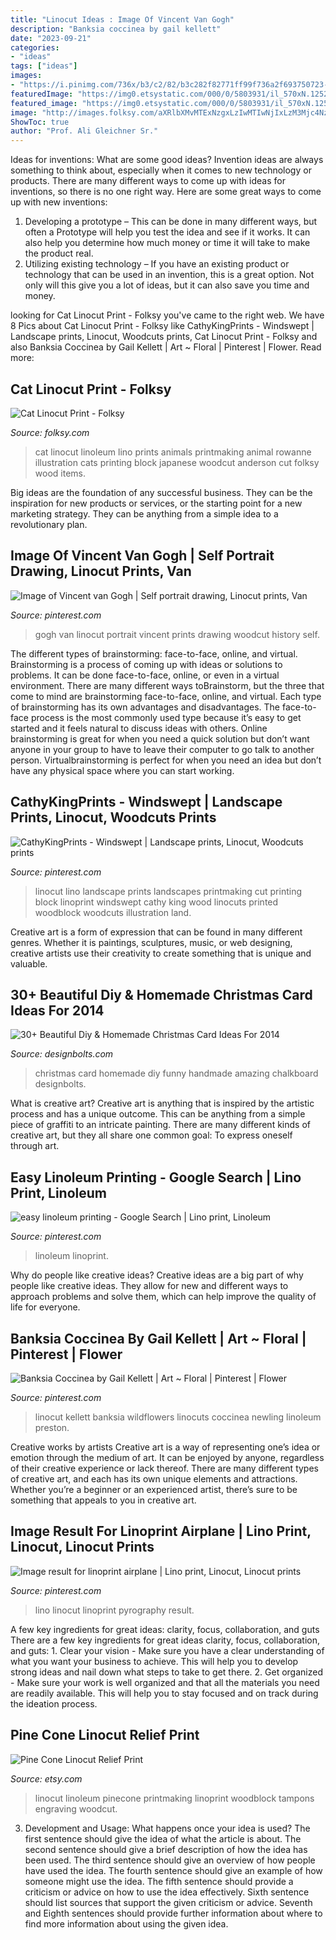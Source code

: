 ```yaml
---
title: "Linocut Ideas : Image Of Vincent Van Gogh"
description: "Banksia coccinea by gail kellett"
date: "2023-09-21"
categories:
- "ideas"
tags: ["ideas"]
images:
- "https://i.pinimg.com/736x/b3/c2/82/b3c282f82771ff99f736a2f693750723--van-gogh.jpg"
featuredImage: "https://img0.etsystatic.com/000/0/5803931/il_570xN.125242042.jpg"
featured_image: "https://img0.etsystatic.com/000/0/5803931/il_570xN.125242042.jpg"
image: "http://images.folksy.com/aXRlbXMvMTExNzgxLzIwMTIwNjIxLzM3Mjc4NzU4MTU-Q-N/main"
ShowToc: true
author: "Prof. Ali Gleichner Sr."
---
```



Ideas for inventions: What are some good ideas?
Invention ideas are always something to think about, especially when it comes to new technology or products. There are many different ways to come up with ideas for inventions, so there is no one right way. Here are some great ways to come up with new inventions: 
1. Developing a prototype – This can be done in many different ways, but often a Prototype will help you test the idea and see if it works. It can also help you determine how much money or time it will take to make the product real. 
2. Utilizing existing technology – If you have an existing product or technology that can be used in an invention, this is a great option. Not only will this give you a lot of ideas, but it can also save you time and money. 

	

		
looking for Cat Linocut Print - Folksy you've came to the right web. We have 8 Pics about Cat Linocut Print - Folksy like CathyKingPrints - Windswept | Landscape prints, Linocut, Woodcuts prints, Cat Linocut Print - Folksy and also Banksia Coccinea by Gail Kellett | Art ~ Floral | Pinterest | Flower. Read more:
		
    
## Cat Linocut Print - Folksy

<img loading=lazy src="http://images.folksy.com/aXRlbXMvMTExNzgxLzIwMTIwNjIxLzM3Mjc4NzU4MTU-Q-N/main" onerror="this.onerror=null;this.src='https://tse1.mm.bing.net/th?id=OIP.MsbIE3YT5De4mvM3CiIp7wHaHa&amp;pid=15.1';" alt="Cat Linocut Print - Folksy">

_Source: folksy.com_

>cat linocut linoleum lino prints animals printmaking animal rowanne illustration cats printing block japanese woodcut anderson cut folksy wood items. 

	

Big ideas are the foundation of any successful business. They can be the inspiration for new products or services, or the starting point for a new marketing strategy. They can be anything from a simple idea to a revolutionary plan.

    
## Image Of Vincent Van Gogh | Self Portrait Drawing, Linocut Prints, Van

<img loading=lazy src="https://i.pinimg.com/736x/b3/c2/82/b3c282f82771ff99f736a2f693750723--van-gogh.jpg" onerror="this.onerror=null;this.src='https://tse2.mm.bing.net/th?id=OIP.F-tvbwvRj31LiXxEDMIKYwAAAA&amp;pid=15.1';" alt="Image of Vincent van Gogh | Self portrait drawing, Linocut prints, Van">

_Source: pinterest.com_

>gogh van linocut portrait vincent prints drawing woodcut history self. 

	

The different types of brainstorming: face-to-face, online, and virtual.
Brainstorming is a process of coming up with ideas or solutions to problems. It can be done face-to-face, online, or even in a virtual environment. There are many different ways toBrainstorm, but the three that come to mind are brainstorming face-to-face, online, and virtual. 
Each type of brainstorming has its own advantages and disadvantages. The face-to-face process is the most commonly used type because it’s easy to get started and it feels natural to discuss ideas with others. Online brainstorming is great for when you need a quick solution but don’t want anyone in your group to have to leave their computer to go talk to another person. Virtualbrainstorming is perfect for when you need an idea but don’t have any physical space where you can start working.

    
## CathyKingPrints - Windswept | Landscape Prints, Linocut, Woodcuts Prints

<img loading=lazy src="https://i.pinimg.com/736x/e2/27/09/e227096b1e84a7b0b2d71a79ceb3fec2--printmaking-ideas-linocut-prints.jpg" onerror="this.onerror=null;this.src='https://tse4.mm.bing.net/th?id=OIP.qlZHTkcQuV1zDozd5S7s-AHaIa&amp;pid=15.1';" alt="CathyKingPrints - Windswept | Landscape prints, Linocut, Woodcuts prints">

_Source: pinterest.com_

>linocut lino landscape prints landscapes printmaking cut printing block linoprint windswept cathy king wood linocuts printed woodblock woodcuts illustration land. 

	

Creative art is a form of expression that can be found in many different genres. Whether it is paintings, sculptures, music, or web designing, creative artists use their creativity to create something that is unique and valuable.

    
## 30+ Beautiful Diy &amp; Homemade Christmas Card Ideas For 2014

<img loading=lazy src="https://www.designbolts.com/wp-content/uploads/2014/11/Funny-Homemade-Christmas-Card-Ideas-2.jpg" onerror="this.onerror=null;this.src='https://tse4.mm.bing.net/th?id=OIP.BKclRsKErEBeYrod8oClDwHaGC&amp;pid=15.1';" alt="30+ Beautiful Diy &amp; Homemade Christmas Card Ideas For 2014">

_Source: designbolts.com_

>christmas card homemade diy funny handmade amazing chalkboard designbolts. 

	

What is creative art?
Creative art is anything that is inspired by the artistic process and has a unique outcome. This can be anything from a simple piece of graffiti to an intricate painting. There are many different kinds of creative art, but they all share one common goal: To express oneself through art.

    
## Easy Linoleum Printing - Google Search | Lino Print, Linoleum

<img loading=lazy src="https://i.pinimg.com/originals/da/47/65/da47651d973db4c25dbd7499d63b1298.jpg" onerror="this.onerror=null;this.src='https://tse1.mm.bing.net/th?id=OIP.HRolh3F9QRlGn-OsizV3oAHaJ4&amp;pid=15.1';" alt="easy linoleum printing - Google Search | Lino print, Linoleum">

_Source: pinterest.com_

>linoleum linoprint. 

	

Why do people like creative ideas?
Creative ideas are a big part of why people like creative ideas. They allow for new and different ways to approach problems and solve them, which can help improve the quality of life for everyone.

    
## Banksia Coccinea By Gail Kellett | Art ~ Floral | Pinterest | Flower

<img loading=lazy src="https://i.pinimg.com/736x/b2/9c/c2/b29cc2fbf825c80e46bffc8e4e86c8d7--contemporary-printmaking-linocut-prints.jpg" onerror="this.onerror=null;this.src='https://tse4.mm.bing.net/th?id=OIP.A-QtXIp0HSuRNlNmLcOrCQC4FS&amp;pid=15.1';" alt="Banksia Coccinea by Gail Kellett | Art ~ Floral | Pinterest | Flower">

_Source: pinterest.com_

>linocut kellett banksia wildflowers linocuts coccinea newling linoleum preston. 

	

Creative works by artists
Creative art is a way of representing one’s idea or emotion through the medium of art. It can be enjoyed by anyone, regardless of their creative experience or lack thereof. There are many different types of creative art, and each has its own unique elements and attractions. Whether you’re a beginner or an experienced artist, there’s sure to be something that appeals to you in creative art.

    
## Image Result For Linoprint Airplane | Lino Print, Linocut, Linocut Prints

<img loading=lazy src="https://i.pinimg.com/736x/d8/9e/d5/d89ed5086e799617a2b1b0b0066525c7.jpg" onerror="this.onerror=null;this.src='https://tse1.mm.bing.net/th?id=OIP.en2tNeW4aboJOqoNfYi7awHaHF&amp;pid=15.1';" alt="Image result for linoprint airplane | Lino print, Linocut, Linocut prints">

_Source: pinterest.com_

>lino linocut linoprint pyrography result. 

	

A few key ingredients for great ideas: clarity, focus, collaboration, and guts
There are a few key ingredients for great ideas clarity, focus, collaboration, and guts: 1. Clear your vision - Make sure you have a clear understanding of what you want your business to achieve. This will help you to develop strong ideas and nail down what steps to take to get there.
2. Get organized - Make sure your work is well organized and that all the materials you need are readily available. This will help you to stay focused and on track during the ideation process.

    
## Pine Cone Linocut Relief Print

<img loading=lazy src="https://img0.etsystatic.com/000/0/5803931/il_570xN.125242042.jpg" onerror="this.onerror=null;this.src='https://tse3.mm.bing.net/th?id=OIP.ZTPPDVxp7HbM7II_CYNuLgHaLH&amp;pid=15.1';" alt="Pine Cone Linocut Relief Print">

_Source: etsy.com_

>linocut linoleum pinecone printmaking linoprint woodblock tampons engraving woodcut. 

	

3. Development and Usage: What happens once your idea is used?
The first sentence should give the idea of what the article is about. The second sentence should give a brief description of how the idea has been used. The third sentence should give an overview of how people have used the idea. The fourth sentence should give an example of how someone might use the idea. The fifth sentence should provide a criticism or advice on how to use the idea effectively. Sixth sentence should list sources that support the given criticism or advice. Seventh and Eighth sentences should provide further information about where to find more information about using the given idea.

